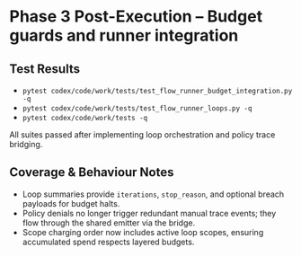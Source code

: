 # Phase 3 Post-Execution – Budget guards and runner integration

## Test Results
- `pytest codex/code/work/tests/test_flow_runner_budget_integration.py -q`
- `pytest codex/code/work/tests/test_flow_runner_loops.py -q`
- `pytest codex/code/work/tests -q`

All suites passed after implementing loop orchestration and policy trace bridging.

## Coverage & Behaviour Notes
- Loop summaries provide `iterations`, `stop_reason`, and optional breach payloads for budget halts.
- Policy denials no longer trigger redundant manual trace events; they flow through the shared emitter via the bridge.
- Scope charging order now includes active loop scopes, ensuring accumulated spend respects layered budgets.
